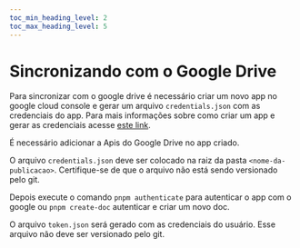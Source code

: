 ```yaml
---
toc_min_heading_level: 2
toc_max_heading_level: 5
---
```


# Sincronizando com o Google Drive

Para sincronizar com o google drive é necessário criar um novo app no google cloud console e gerar um arquivo `credentials.json` com as credenciais do app. Para mais informações sobre como criar um app e gerar as credenciais acesse [este link](https://developers.google.com/drive/api/v3/quickstart/nodejs).

É necessário adicionar a Apis do Google Drive no app criado.

O arquivo `credentials.json` deve ser colocado na raiz da pasta `<nome-da-publicacao>`. Certifique-se de que o arquivo não está sendo versionado pelo git.

Depois execute o comando `pnpm authenticate` para autenticar o app com o google ou `pnpm create-doc` autenticar e criar um novo doc.

O arquivo `token.json` será gerado com as credenciais do usuário. Esse arquivo não deve ser versionado pelo git.
